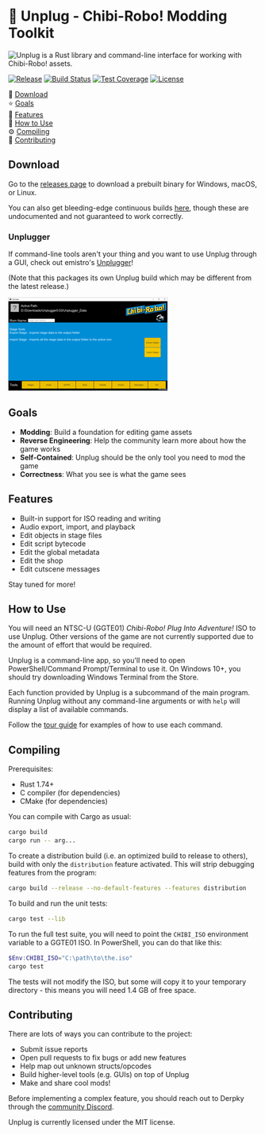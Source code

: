 # :electric_plug: Unplug - Chibi-Robo! Modding Toolkit

![Unplug is a Rust library and command-line interface for working with Chibi-Robo! assets.](docs/images/unplug.gif)

[![Release](https://img.shields.io/github/v/release/adierking/unplug)](https://github.com/adierking/unplug/releases)
[![Build Status](https://img.shields.io/github/actions/workflow/status/adierking/unplug/rust.yml?branch=main)](https://github.com/adierking/unplug/actions)
[![Test Coverage](https://img.shields.io/coverallsCoverage/github/adierking/unplug)](https://coveralls.io/github/adierking/unplug)
[![License](https://img.shields.io/github/license/adierking/unplug)](COPYING)

:satellite: [Download](https://github.com/adierking/unplug/releases)  
:star: [Goals](#goals)  
:robot: [Features](#features)  
:thinking: [How to Use](#how-to-use)  
:gear: [Compiling](#compiling)  
:wrench: [Contributing](#contributing)  

## Download

Go to the [releases page](https://github.com/adierking/unplug/releases) to download a prebuilt
binary for Windows, macOS, or Linux.

You can also get bleeding-edge continuous builds
[here](https://github.com/adierking/unplug/actions), though these are undocumented and not
guaranteed to work correctly.

### Unplugger

If command-line tools aren't your thing and you want to use Unplug through a GUI, check out
emistro's [Unplugger](https://emistro.itch.io/unplugger)!

(Note that this packages its own Unplug build which may be different from the latest release.)

![Unplugger stage tools screenshot](docs/images/unplugger.png)

## Goals

- **Modding**: Build a foundation for editing game assets
- **Reverse Engineering**: Help the community learn more about how the game works
- **Self-Contained**: Unplug should be the only tool you need to mod the game
- **Correctness**: What you see is what the game sees

## Features

- Built-in support for ISO reading and writing
- Audio export, import, and playback
- Edit objects in stage files
- Edit script bytecode
- Edit the global metadata
- Edit the shop
- Edit cutscene messages

Stay tuned for more!

## How to Use

You will need an NTSC-U (GGTE01) *Chibi-Robo! Plug Into Adventure!* ISO to use Unplug. Other
versions of the game are not currently supported due to the amount of effort that would be required.

Unplug is a command-line app, so you'll need to open PowerShell/Command Prompt/Terminal to use
it. On Windows 10+, you should try downloading Windows Terminal from the Store.

Each function provided by Unplug is a subcommand of the main program. Running Unplug without any
command-line arguments or with `help` will display a list of available commands.

Follow the [tour guide](docs/tour.md) for examples of how to use each command.

## Compiling

Prerequisites:

- Rust 1.74+
- C compiler (for dependencies)
- CMake (for dependencies)

You can compile with Cargo as usual:

```sh
cargo build
cargo run -- arg...
```

To create a distribution build (i.e. an optimized build to release to others), build with only the
`distribution` feature activated. This will strip debugging features from the program:

```sh
cargo build --release --no-default-features --features distribution
```

To build and run the unit tests:

```sh
cargo test --lib
```

To run the full test suite, you will need to point the `CHIBI_ISO` environment variable to a
GGTE01 ISO. In PowerShell, you can do that like this:

```powershell
$Env:CHIBI_ISO="C:\path\to\the.iso"
cargo test
```

The tests will not modify the ISO, but some will copy it to your temporary directory - this means
you will need 1.4 GB of free space.

## Contributing

There are lots of ways you can contribute to the project:

- Submit issue reports
- Open pull requests to fix bugs or add new features
- Help map out unknown structs/opcodes
- Build higher-level tools (e.g. GUIs) on top of Unplug
- Make and share cool mods!

Before implementing a complex feature, you should reach out to Derpky through the
[community Discord](http://discord.gg/ymNDqTyjRQ).

Unplug is currently licensed under the MIT license.
